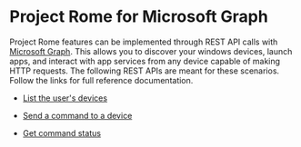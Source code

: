 # Project Rome for Microsoft Graph

Project Rome features can be implemented through REST API calls with [Microsoft Graph](https://developer.microsoft.com/graph/docs/api-reference/beta/resources/project_rome_overview). This allows you to discover your windows devices, launch apps, and interact with app services from any device capable of making HTTP requests. The following REST APIs are meant for these scenarios. Follow the links for full reference documentation.

* [List the user's devices](https://developer.microsoft.com/en-us/graph/docs/api-reference/beta/api/user_list_devices)

* [Send a command to a device](https://developer.microsoft.com/en-us/graph/docs/api-reference/beta/api/send_device_command)

* [Get command status](https://developer.microsoft.com/en-us/graph/docs/api-reference/beta/api/get_device_command_status)